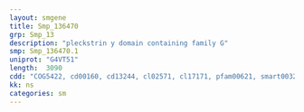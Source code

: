 ```yaml
---
layout: smgene
title: Smp_136470
grp: Smp_13
description: "pleckstrin y domain containing family G"
smp: Smp_136470.1
uniprot: "G4VT51"
length:  3090
cdd: "COG5422, cd00160, cd13244, cl02571, cl17171, pfam00621, smart00325"
kk: ns
categories: sm
---
```

